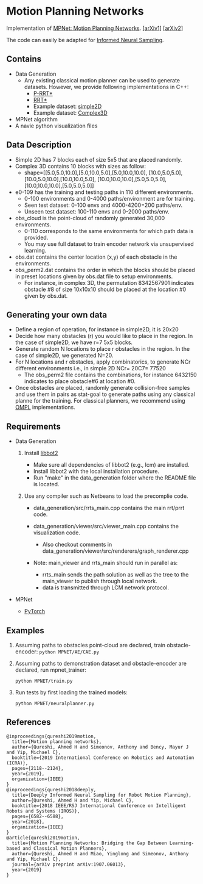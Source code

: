 # Motion Planning Networks
Implementation of [MPNet: Motion Planning Networks](https://sites.google.com/view/mpnet). [[arXiv1]](https://arxiv.org/abs/1806.05767) [[arXiv2]](https://arxiv.org/abs/1907.06013) 


The code can easily be adapted for [Informed Neural Sampling](https://arxiv.org/abs/1809.10252).

## Contains
* Data Generation
	* Any existing classical motion planner can be used to generate datasets. However, we provide following implementations in C++:
		* [P-RRT*](https://link.springer.com/article/10.1007/s10514-015-9518-0)
		* [RRT*](https://arxiv.org/abs/1105.1186)
		* Example dataset: [simple2D](https://drive.google.com/open?id=1oADJ85qxb3WKHXE4Bj6lwio-soGOktRa)
		* Example dataset: [Complex3D](https://drive.google.com/file/d/1wNPfdVGkkZ-7haTUhdzT0sGnZAkAJEol/view?usp=sharing)
* MPNet algorithm
* A navie python visualization files


## Data Description
* Simple 2D has 7 blocks each of size 5x5 that are placed randomly.
* Complex 3D contains 10 blocks with sizes as follow:
	* shape=[[5.0,5.0,10.0],[5.0,10.0,5.0],[5.0,10.0,10.0],
              [10.0,5.0,5.0],[10.0,5.0,10.0],[10.0,10.0,5.0],
              [10.0,10.0,10.0],[5.0,5.0,5.0],[10.0,10.0,10.0],[5.0,5.0,5.0]]
* e0-109 has the training and testing paths in 110 different environments.
	* 0-100 environments and 0-4000 paths/environment are for training.
	* Seen test dataset: 0-100 envs and 4000-4200=200 paths/env.
	* Unseen test dataset: 100-110 envs and 0-2000 paths/env.
* obs_cloud is the point-cloud of randomly generated 30,000 environments.
	* 0-110 corresponds to the same environments for which path data is provided.
	* You may use full dataset to train encoder network via unsupervised learning.
* obs.dat contains the center location (x,y) of each obstacle in the environments.
* obs_perm2.dat contains the order in which the blocks should be placed in preset locations given by obs.dat file to setup environments.
	* For instance, in complex 3D, the permutation 8342567901 indicates obstacle #8 of size 10x10x10 should be placed at the location #0 given by obs.dat.

## Generating your own data
* Define a region of operation, for instance in simple2D, it is 20x20
* Decide how many obstacles (r) you would like to place in the region. In the case of simple2D, we have r=7 5x5 blocks.
* Generate random N locations to place r obstacles in the region. In the case of simple2D, we generated N=20.
* For N locations and r obstacles, apply combinatorics, to generate NCr different environments i.e., in simple 2D NCr= 20C7= 77520
 	* The obs_perm2 file contains the combinations, for instance 6432150 indicates to place obstacle#6 at location #0.
* Once obstacles are placed, randomly generate collision-free samples and use them in pairs as stat-goal to generate paths using any classical planne for the training. For classical planners, we recommend using [OMPL](https://ompl.kavrakilab.org/) implementations.


## Requirements
* Data Generation

	1. Install [libbot2]( https://github.com/libbot2/libbot2)
		* Make sure all dependencies of libbot2 (e.g., lcm) are installed.
		* Install libbot2 with the local installation procedure.
		* Run "make" in the data_generation folder where the README file is located.

	2. Use any compiler such as Netbeans to load the precomplie code.
		* data_generation/src/rrts_main.cpp contains the main rrt/prrt code. 	
		* data_generation/viewer/src/viewer_main.cpp contains the visualization code.
			* Also checkout comments in data_generation/viewer/src/renderers/graph_renderer.cpp

		* Note: main_viewer and rrts_main should run in parallel as:
			* rrts_main sends the path solution as well as the tree to the main_viewer to publish through local network.
			* data is transmitted through LCM network protocol.

* MPNet
	* [PyTorch](http://pytorch.org/) 


## Examples

1. Assuming paths to obstacles point-cloud are declared, train obstacle-encoder:
```python MPNET/AE/CAE.py```

2. Assuming paths to demonstration dataset and obstacle-encoder are declared, run mpnet_trainer:
	
    ```python MPNET/train.py```
    
3. Run tests by first loading the trained models:
	
    ```python MPNET/neuralplanner.py``` 

## References

```
@inproceedings{qureshi2019motion,
  title={Motion planning networks},
  author={Qureshi, Ahmed H and Simeonov, Anthony and Bency, Mayur J and Yip, Michael C},
  booktitle={2019 International Conference on Robotics and Automation (ICRA)},
  pages={2118--2124},
  year={2019},
  organization={IEEE}
}
@inproceedings{qureshi2018deeply,
  title={Deeply Informed Neural Sampling for Robot Motion Planning},
  author={Qureshi, Ahmed H and Yip, Michael C},
  booktitle={2018 IEEE/RSJ International Conference on Intelligent Robots and Systems (IROS)},
  pages={6582--6588},
  year={2018},
  organization={IEEE}
}
@article{qureshi2019motion,
  title={Motion Planning Networks: Bridging the Gap Between Learning-based and Classical Motion Planners},
  author={Qureshi, Ahmed H and Miao, Yinglong and Simeonov, Anthony and Yip, Michael C},
  journal={arXiv preprint arXiv:1907.06013},
  year={2019}
}
```


